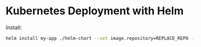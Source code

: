 # Kubernetes Deployment with Helm
Install:
```bash
helm install my-app ./helm-chart --set image.repository=REPLACE_REPO --set image.tag=latest
```
